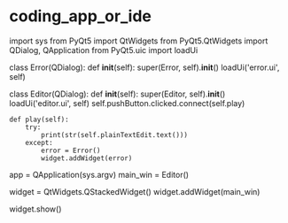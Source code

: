 # coding_app_or_ide
import sys
from PyQt5 import QtWidgets
from PyQt5.QtWidgets import QDialog, QApplication
from PyQt5.uic import loadUi

class Error(QDialog):
    def __init__(self):
        super(Error, self).__init__()
        loadUi('error.ui', self)

class Editor(QDialog):
    def __init__(self):
        super(Editor, self).__init__()
        loadUi('editor.ui', self)
        self.pushButton.clicked.connect(self.play)

    def play(self):
        try:
            print(str(self.plainTextEdit.text()))
        except:
            error = Error()
            widget.addWidget(error)


app = QApplication(sys.argv)
main_win = Editor()

widget = QtWidgets.QStackedWidget()
widget.addWidget(main_win)

widget.show()
